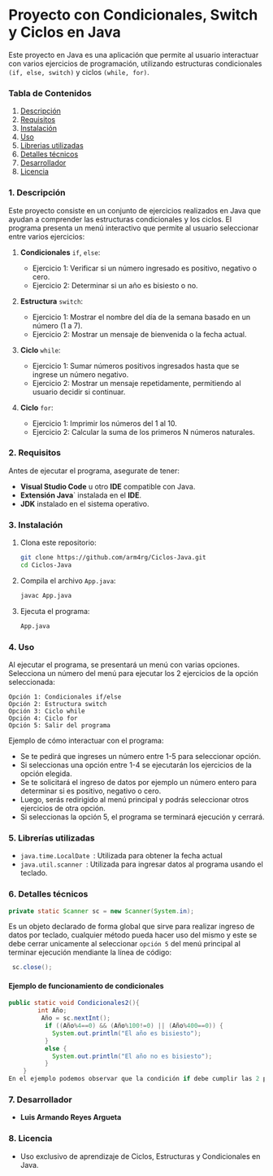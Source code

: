 # Proyecto con Condicionales, Switch y Ciclos en Java
 Este proyecto en Java es una aplicación que permite al usuario interactuar con varios ejercicios de programación, utilizando estructuras condicionales `(if, else, switch)` y ciclos `(while, for)`. 

### Tabla de Contenidos
1. [Descripción](#descripción)
2. [Requisitos](#requisitos)
3. [Instalación](#instalación)
4. [Uso](#uso)
5. [Librerias utilizadas](#librerias_utilizadas)
6. [Detalles técnicos](#detalles_técnicos)
7. [Desarrollador](#desarrollador)
8. [Licencia](#licencia)

### 1. Descripción 
Este proyecto consiste en un conjunto de ejercicios realizados en Java que ayudan a comprender las estructuras condicionales y los ciclos. El programa presenta un menú interactivo que permite al usuario seleccionar entre varios ejercicios: 

1. **Condicionales** `if`, `else`:
    - Ejercicio 1: Verificar si un número ingresado es positivo, negativo o cero.
    - Ejercicio 2: Determinar si un año es bisiesto o no.

2. **Estructura** `switch`:
    - Ejercicio 1: Mostrar el nombre del día de la semana basado en un número (1 a 7).
    - Ejercicio 2: Mostrar un mensaje de bienvenida o la fecha actual.

3. **Ciclo** `while`:
    - Ejercicio 1: Sumar números positivos ingresados hasta que se ingrese un número negativo.
    - Ejercicio 2: Mostrar un mensaje repetidamente, permitiendo al usuario decidir si continuar.

4. **Ciclo** `for`:
    - Ejercicio 1: Imprimir los números del 1 al 10.
    - Ejercicio 2: Calcular la suma de los primeros N números naturales.

### 2. Requisitos
Antes de ejecutar el programa, asegurate de tener: 
- **Visual Studio Code** u otro **IDE** compatible con Java.
- **Extensión Java**` instalada en el **IDE**.
- **JDK** instalado en el sistema operativo.

### 3. Instalación
1. Clona este repositorio:
    ```bash
    git clone https://github.com/arm4rg/Ciclos-Java.git
    cd Ciclos-Java
    ```
2. Compila el archivo `App.java`:
    ```bash
    javac App.java
    ```
3. Ejecuta el programa:
    ```bash
    App.java
    ```


### 4. Uso
Al ejecutar el programa, se presentará un menú con varias opciones. Selecciona un número del menú para ejecutar los 2 ejercicios de la opción seleccionada:

    Opción 1: Condicionales if/else
    Opción 2: Estructura switch
    Opción 3: Ciclo while
    Opción 4: Ciclo for
    Opción 5: Salir del programa

Ejemplo de cómo interactuar con el programa:

- Se te pedirá que ingreses un número entre 1-5 para seleccionar opción.
- Si seleccionas una opción entre 1-4 se ejecutarán los ejercicios de la opción elegida.
- Se te solicitará el ingreso de datos por ejemplo un número entero para determinar si es positivo, negativo o cero.
- Luego, serás redirigido al menú principal y podrás seleccionar otros ejercicios de otra opción.
- Si seleccionas la opción 5, el programa se terminará ejecución y cerrará.

### 5. Librerías utilizadas
- `java.time.LocalDate `: Utilizada para obtener la fecha actual
- `java.util.scanner `: Utilizada para ingresar datos al programa usando el teclado.

### 6. Detalles técnicos
```java
private static Scanner sc = new Scanner(System.in); 
```
Es un objeto declarado de forma global que sirve para realizar ingreso de datos por teclado, cualquier método pueda hacer uso del mismo y este se debe cerrar unicamente al seleccionar `opción 5` del menú principal al terminar ejecución mendiante la línea de código: 

```java
 sc.close();
```
#### Ejemplo de funcionamiento de condicionales
```java
public static void Condicionales2(){
        int Año;                                                        
         Año = sc.nextInt();                                                 
          if ((Año%4==0) && (Año%100!=0) || (Año%400==0)) { 
            System.out.println("El año es bisiesto");
          }
          else {                                                
            System.out.println("El año no es bisiesto");
          }
    }
En el ejemplo podemos observar que la condición if debe cumplir las 2 primeras condiciones o unicamente la 3ra, la cual es el Año divisible exactamente entre 4 y no debe ser divisible exactamente entre 100, o si el Año es divisible exactamente entre 400. El simbolo % representa el residuo de la división la cual debe ser 0 o diferente de 0 dependiendo de la condición determinada.
```
### 7. Desarrollador
- **Luis Armando Reyes Argueta**
### 8. Licencia
- Uso exclusivo de aprendizaje de Ciclos, Estructuras y Condicionales en Java.
